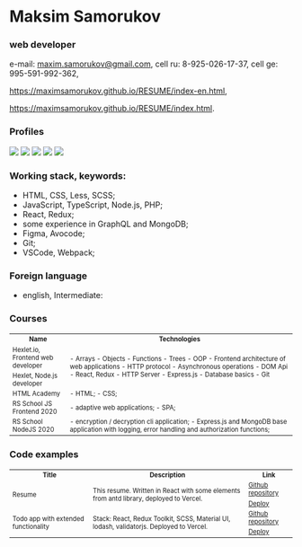 # Maksim Samorukov
### web developer
e-mail: maxim.samorukov@gmail.com,
cell ru: 8-925-026-17-37,
cell ge: 995-591-992-362,

https://maximsamorukov.github.io/RESUME/index-en.html,

https://maximsamorukov.github.io/RESUME/index.html.

### Profiles

[![](https://img.shields.io/static/v1?label=Github&message=Profile&logo=github&color=success&style=flat-square)](https://github.com/MaximSamorukov) [![](https://img.shields.io/static/v1?label=Hexlet&message=Profile&color=informational&style=flat-square)](https://ru.hexlet.io/u/maksim_ralph) [![](https://img.shields.io/static/v1?label=Codewars&message=Profile&logo=codewars&color=orange&style=flat-square)](https://www.codewars.com/users/Maxim%20Samorukov) [![](https://img.shields.io/static/v1?label=LinkedIn&message=Profile&logo=linkedin&color=blueviolet&style=flat-square)](https://www.linkedin.com/in/maxim-samorukov-a2b10691/) [![](https://img.shields.io/static/v1?label=Resume&message=english&color=informational&style=flat-square)](https://resume.io/r/sp3tFgS9X)

### Working stack, keywords:
- HTML, CSS, Less, SCSS;
- JavaScript, TypeScript, Node.js, PHP;
- React, Redux;
- some experience in GraphQL and MongoDB;
- Figma, Avocode;
- Git;
- VSCode, Webpack;

### Foreign language
- english, Intermediate:

### Courses

  <table style="font-size: 80%" width="100%">
    <tr>
      <th>Name</th>
      <th>Technologies</th>
    </tr>
    <tr>
      <td>Hexlet.io, Frontend web developer</td>
      <td rowspan="2">
        - Arrays
        - Objects
        - Functions
        - Trees
        - OOP
        - Frontend architecture of web applications
        - HTTP protocol
        - Asynchronous operations
        - DOM Api
        - React, Redux
        - HTTP Server
        - Express.js
        - Database basics
        - Git
      </td>
    </tr>
    <tr>
      <td>Hexlet, Node.js developer</td>
    </tr>
    <tr>
      <td>HTML Academy</td>
      <td>
        - HTML;
        - CSS;
      </td>
    </tr>
    <tr>
      <td>RS School JS Frontend 2020</td>
      <td>
        - adaptive web applications;
        - SPA;
      </td>
    </tr>
    <tr>
      <td>RS School NodeJS 2020</td>
      <td>
        - encryption / decryption cli application;
        - Express.js and MongoDB base application with logging, error handling and authorization functions;
      </td>
    </tr>
  </table>

### Code examples
  <table style="font-size: 80%" width="100%">
    <tr>
                <th>Title</th>
                <th>Description</th>
                <th>Link</th>
            </tr>
     <tr>
      <td rowspan="2">Resume</td>
      <td rowspan="2">This resume. Written in React with some elements from antd library, deployed to Vercel.</td>
      <td><a href="https://github.com/MaximSamorukov/react_resume">Github repository</a></td>
    </tr>
        <td><a href="https://react-resume-sandy.vercel.app/">Deploy </a></td>
    </tr>
    <tr>
      <td rowspan="2">Todo app with extended functionality</td>
      <td rowspan="2">Stack: React, Redux Toolkit, SCSS, Material UI, lodash, validatorjs. Deployed to Vercel.</td>
      <td><a href="https://github.com/MaximSamorukov/advanced_todo">Github repository</a></td>
    </tr>
        <td><a href="https://advanced-todo-iota.vercel.app/">Deploy </a></td>
    </tr>
  </table>


<!--
**MaximSamorukov/MaximSamorukov** is a ✨ _special_ ✨ repository because its `README.md` (this file) appears on your GitHub profile.

Here are some ideas to get you started:

- 🔭 I’m currently working on ...
- 🌱 I’m currently learning ...
- 👯 I’m looking to collaborate on ...
- 🤔 I’m looking for help with ...
- 💬 Ask me about ...
- 📫 How to reach me: ...
- 😄 Pronouns: ...
- ⚡ Fun fact: ...
-->
